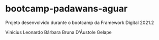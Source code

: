 # bootcamp-padawans-aguar
Projeto desenvolvido durante o bootcamp da Framework Digital 2021.2

Vinicius Leonardo
Bárbara Bruna D'Áustole Gelape